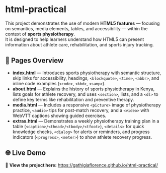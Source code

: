 # html-practical

This project demonstrates the use of modern **HTML5 features** — focusing on semantics, media elements, tables, and accessibility — within the context of **sports physiotherapy**.  
It is designed to help learners understand how HTML5 can present information about athlete care, rehabilitation, and sports injury tracking.

## 📄 Pages Overview
- **index.html** — Introduces sports physiotherapy with semantic structure, skip links for accessibility, headings, `<blockquote>`, `<time>`, `<abbr>`, and inline code examples (`<code>`, `<kbd>`, `<samp>`).
- **about.html** — Explains the history of sports physiotherapy in Kenya, lists goals for athlete recovery, and uses `<section>`, lists, and a `<dl>` to define key terms like rehabilitation and preventive therapy.
- **media.html** — Includes a responsive `<picture>` image of physiotherapy practice, `<audio>` tips for post-match recovery, and a `<video>` with WebVTT captions showing guided exercises.
- **extras.html** — Demonstrates a weekly physiotherapy training plan in a table (`<caption>/<thead>/<tbody>/<tfoot>`), `<details>` for quick knowledge checks, `<dialog>` for alerts or reminders, and progress indicators (`<progress>`, `<meter>`) to show athlete recovery progress.

## 🌐 Live Demo
🔗 **View the project here:** https://gathigiaflorence.github.io/html-practical/
